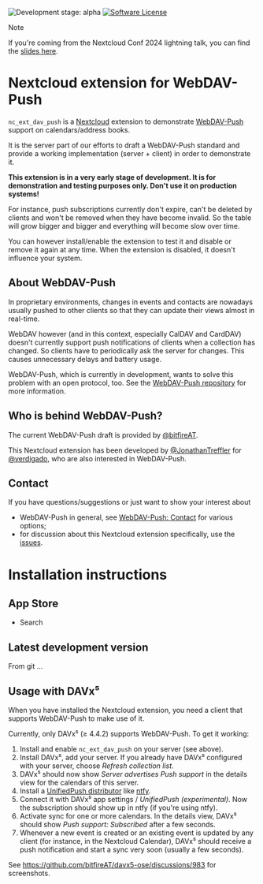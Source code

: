 ![Development stage: alpha](https://img.shields.io/badge/development%20stage-preview-blue)
[![Software License](https://img.shields.io/badge/license-AGPL-brightgreen.svg)](LICENSE)

> [!NOTE]  
> If you're coming from the Nextcloud Conf 2024 lightning talk, you can find the [slides here](https://cloud.bitfire.at/s/WoPZaEnC9tmNxa6).

# Nextcloud extension for WebDAV-Push

`nc_ext_dav_push` is a [Nextcloud](https://github.com/nextcloud/server) extension to demonstrate [WebDAV-Push](https://github.com/bitfireAT/webdav-push/) support on calendars/address books.

It is the server part of our efforts to draft a WebDAV-Push standard and provide a working implementation (server + client) in order to demonstrate it.

**This extension is in a very early stage of development. It is for demonstration and testing purposes only. Don't use it on production systems!**

For instance, push subscriptions currently don't expire, can't be deleted by clients and won't be removed when they have become invalid. So the table will grow bigger and bigger and everything will become slow over time.

You can however install/enable the extension to test it and disable or remove it again at any time. When the extension is disabled, it doesn't influence your system.


## About WebDAV-Push

In proprietary environments, changes in events and contacts are nowadays usually pushed to other clients so that they can update their views almost in real-time.

WebDAV however (and in this context, especially CalDAV and CardDAV) doesn't currently support push notifications of clients when a collection has changed. So clients have to periodically ask the server for changes. This causes unnecessary delays and battery usage.

WebDAV-Push, which is currently in development, wants to solve this problem with an open protocol, too. See the [WebDAV-Push repository](https://github.com/bitfireAT/webdav-push/) for more information.


## Who is behind WebDAV-Push?

The current WebDAV-Push draft is provided by [@bitfireAT](https://github.com/bitfireAT).

This Nextcloud extension has been developed by [@JonathanTreffler](https://github.com/JonathanTreffler) for [@verdigado](https://github.com/verdigado), who are also interested in WebDAV-Push.


## Contact

If you have questions/suggestions or just want to show your interest about

- WebDAV-Push in general, see [WebDAV-Push: Contact](https://github.com/bitfireAT/webdav-push/#contact) for various options;
- for discussion about this Nextcloud extension specifically, use the [issues](https://github.com/bitfireAT/nc_ext_dav_push/issues).


# Installation instructions

## App Store
- Search 


## Latest development version

From git ...


## Usage with DAVx⁵

When you have installed the Nextcloud extension, you need a client that supports WebDAV-Push to make use of it.

Currently, only DAVx⁵ (≥ 4.4.2) supports WebDAV-Push. To get it working:

1. Install and enable `nc_ext_dav_push` on your server (see above).
2. Install DAVx⁵, add your server. If you already have DAVx⁵ configured with your server, choose _Refresh collection list_.
3. DAVx⁵ should now show _Server advertises Push support_ in the details view for the calendars of this server.
4. Install a [UnifiedPush distributor](https://unifiedpush.org/users/distributors/) like [ntfy](https://ntfy.sh/).
5. Connect it with DAVx⁵ app settings / _UnifiedPush (experimental)_. Now the subscription should show up in ntfy (if you're using ntfy).
6. Activate sync for one or more calendars. In the details view, DAVx⁵ should show _Push support: Subscribed_ after a few seconds.
7. Whenever a new event is created or an existing event is updated by any client (for instance, in the Nextcloud Calendar), DAVx⁵ should receive a push notification and start a sync very soon (usually a few seconds).

See https://github.com/bitfireAT/davx5-ose/discussions/983 for screenshots.
